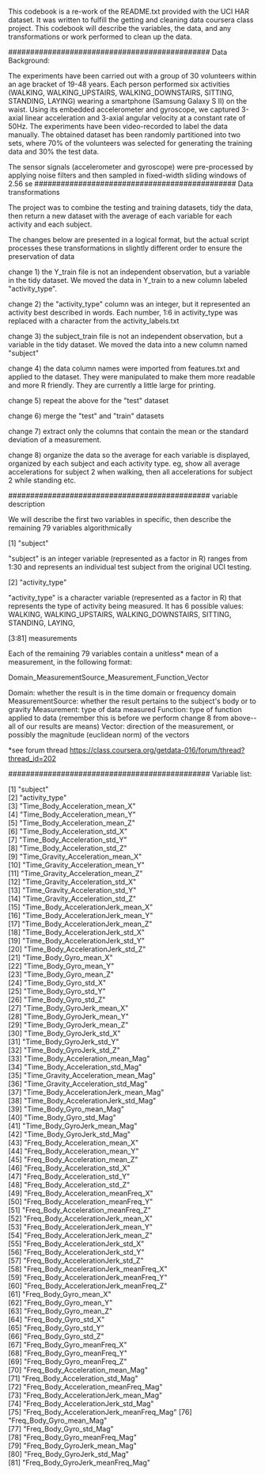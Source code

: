 This codebook is a re-work of the README.txt provided with the UCI HAR dataset. It was written to fulfill the getting and cleaning data coursera class project. This codebook will describe the variables, the data, and any transformations or work performed to clean up the data.

##############################################
Data Background:

The experiments have been carried out with a group of 30 volunteers within an age bracket of 19-48 years. Each person performed six activities (WALKING, WALKING_UPSTAIRS, WALKING_DOWNSTAIRS, SITTING, STANDING, LAYING) wearing a smartphone (Samsung Galaxy S II) on the waist. Using its embedded accelerometer and gyroscope, we captured 3-axial linear acceleration and 3-axial angular velocity at a constant rate of 50Hz. The experiments have been video-recorded to label the data manually. The obtained dataset has been randomly partitioned into two sets, where 70% of the volunteers was selected for generating the training data and 30% the test data. 

The sensor signals (accelerometer and gyroscope) were pre-processed by applying noise filters and then sampled in fixed-width sliding windows of 2.56 se
##############################################
Data transformations

The project was to combine the testing and training datasets, tidy the data, then return a new dataset with the average of each variable for each activity and each subject. 

The changes below are presented in a logical format, but the actual script processes these transformations in slightly different order to ensure the preservation of data

change 1) the Y_train file is not an independent observation, but a variable in the tidy dataset. We moved the data in Y_train to a new column labeled "activity_type".

change 2) the "activity_type" column was an integer, but it represented an activity best described in words. Each number, 1:6 in activity_type was replaced with a character from the activity_labels.txt

change 3) the subject_train file is not an independent observation, but a variable in the tidy dataset. We moved the data into a new column named "subject"

change 4) the  data column names were imported from features.txt and applied to the dataset. They were manipulated to make them more readable and more R friendly. They are currently a little large for printing.

change 5) repeat the above for the "test" dataset

change 6) merge the "test" and "train" datasets

change 7) extract only the columns that contain the mean or the standard deviation of a measurement.

change 8) organize the data so the average for each variable is displayed, organized by each subject and each activity type. eg, show all average accelerations for subject 2 when walking, then all accelerations for subject 2 while standing etc. 

##############################################
variable description

We will describe the first two variables in specific, then describe the remaining 79 variables algorithmically

 [1] "subject"      

"subject" is an integer variable (represented as a factor in R) ranges from 1:30 and represents an individual test subject from the original UCI testing. 
 
 [2] "activity_type"   

"activity_type" is a character variable (represented as a factor in R) that represents the type of activity being measured. It has 6 possible values: WALKING, WALKING_UPSTAIRS, WALKING_DOWNSTAIRS, SITTING, STANDING, LAYING,

 [3:81] measurements

Each of the remaining 79 variables contain a unitless* mean of a measurement, in the following format:

Domain_MeasurementSource_Measurement_Function_Vector

Domain: whether the result is in the time domain or frequency domain
MeasurementSource: whether the result pertains to the subject's body or to gravity
Measurement: type of data measured
Function: type of function applied to data (remember this is before we perform change 8 from above-- all of our results are means)
Vector: direction of the measurement, or possibly the magnitude (euclidean norm) of the vectors


*see forum thread https://class.coursera.org/getdata-016/forum/thread?thread_id=202

##############################################
Variable list:

  [1] "subject"                                
 [2] "activity_type"                          
 [3] "Time_Body_Acceleration_mean_X"          
 [4] "Time_Body_Acceleration_mean_Y"          
 [5] "Time_Body_Acceleration_mean_Z"          
 [6] "Time_Body_Acceleration_std_X"           
 [7] "Time_Body_Acceleration_std_Y"           
 [8] "Time_Body_Acceleration_std_Z"           
 [9] "Time_Gravity_Acceleration_mean_X"       
[10] "Time_Gravity_Acceleration_mean_Y"       
[11] "Time_Gravity_Acceleration_mean_Z"       
[12] "Time_Gravity_Acceleration_std_X"        
[13] "Time_Gravity_Acceleration_std_Y"        
[14] "Time_Gravity_Acceleration_std_Z"        
[15] "Time_Body_AccelerationJerk_mean_X"      
[16] "Time_Body_AccelerationJerk_mean_Y"      
[17] "Time_Body_AccelerationJerk_mean_Z"      
[18] "Time_Body_AccelerationJerk_std_X"       
[19] "Time_Body_AccelerationJerk_std_Y"       
[20] "Time_Body_AccelerationJerk_std_Z"       
[21] "Time_Body_Gyro_mean_X"                  
[22] "Time_Body_Gyro_mean_Y"                  
[23] "Time_Body_Gyro_mean_Z"                  
[24] "Time_Body_Gyro_std_X"                   
[25] "Time_Body_Gyro_std_Y"                   
[26] "Time_Body_Gyro_std_Z"                   
[27] "Time_Body_GyroJerk_mean_X"              
[28] "Time_Body_GyroJerk_mean_Y"              
[29] "Time_Body_GyroJerk_mean_Z"              
[30] "Time_Body_GyroJerk_std_X"               
[31] "Time_Body_GyroJerk_std_Y"               
[32] "Time_Body_GyroJerk_std_Z"               
[33] "Time_Body_Acceleration_mean_Mag"        
[34] "Time_Body_Acceleration_std_Mag"         
[35] "Time_Gravity_Acceleration_mean_Mag"     
[36] "Time_Gravity_Acceleration_std_Mag"      
[37] "Time_Body_AccelerationJerk_mean_Mag"    
[38] "Time_Body_AccelerationJerk_std_Mag"     
[39] "Time_Body_Gyro_mean_Mag"                
[40] "Time_Body_Gyro_std_Mag"                 
[41] "Time_Body_GyroJerk_mean_Mag"            
[42] "Time_Body_GyroJerk_std_Mag"             
[43] "Freq_Body_Acceleration_mean_X"          
[44] "Freq_Body_Acceleration_mean_Y"          
[45] "Freq_Body_Acceleration_mean_Z"          
[46] "Freq_Body_Acceleration_std_X"           
[47] "Freq_Body_Acceleration_std_Y"           
[48] "Freq_Body_Acceleration_std_Z"           
[49] "Freq_Body_Acceleration_meanFreq_X"      
[50] "Freq_Body_Acceleration_meanFreq_Y"      
[51] "Freq_Body_Acceleration_meanFreq_Z"      
[52] "Freq_Body_AccelerationJerk_mean_X"      
[53] "Freq_Body_AccelerationJerk_mean_Y"      
[54] "Freq_Body_AccelerationJerk_mean_Z"      
[55] "Freq_Body_AccelerationJerk_std_X"       
[56] "Freq_Body_AccelerationJerk_std_Y"       
[57] "Freq_Body_AccelerationJerk_std_Z"       
[58] "Freq_Body_AccelerationJerk_meanFreq_X"  
[59] "Freq_Body_AccelerationJerk_meanFreq_Y"  
[60] "Freq_Body_AccelerationJerk_meanFreq_Z"  
[61] "Freq_Body_Gyro_mean_X"                  
[62] "Freq_Body_Gyro_mean_Y"                  
[63] "Freq_Body_Gyro_mean_Z"                  
[64] "Freq_Body_Gyro_std_X"                   
[65] "Freq_Body_Gyro_std_Y"                   
[66] "Freq_Body_Gyro_std_Z"                   
[67] "Freq_Body_Gyro_meanFreq_X"              
[68] "Freq_Body_Gyro_meanFreq_Y"              
[69] "Freq_Body_Gyro_meanFreq_Z"              
[70] "Freq_Body_Acceleration_mean_Mag"        
[71] "Freq_Body_Acceleration_std_Mag"         
[72] "Freq_Body_Acceleration_meanFreq_Mag"    
[73] "Freq_Body_AccelerationJerk_mean_Mag"    
[74] "Freq_Body_AccelerationJerk_std_Mag"     
[75] "Freq_Body_AccelerationJerk_meanFreq_Mag"
[76] "Freq_Body_Gyro_mean_Mag"                
[77] "Freq_Body_Gyro_std_Mag"                 
[78] "Freq_Body_Gyro_meanFreq_Mag"            
[79] "Freq_Body_GyroJerk_mean_Mag"            
[80] "Freq_Body_GyroJerk_std_Mag"             
[81] "Freq_Body_GyroJerk_meanFreq_Mag"  